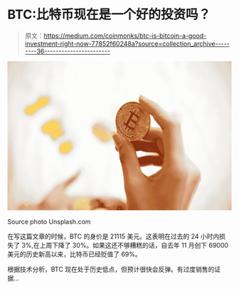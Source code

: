# BTC:比特币现在是一个好的投资吗？

> 原文：<https://medium.com/coinmonks/btc-is-bitcoin-a-good-investment-right-now-77852f60248a?source=collection_archive---------36----------------------->

![](img/83db0156365aefacf268bf31e6882b80.png)

Source photo Unsplash.com

在写这篇文章的时候，BTC 的身价是 21115 美元。这表明在过去的 24 小时内损失了 3%,在上周下降了 30%。如果这还不够糟糕的话，自去年 11 月创下 69000 美元的历史新高以来，比特币已经贬值了 69%。

根据技术分析，BTC 现在处于历史低点，但预计很快会反弹。有过度销售的证据…